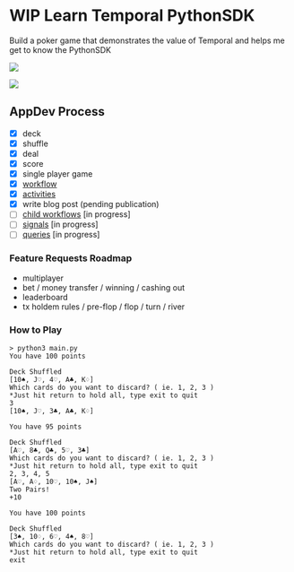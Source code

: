# WIP Learn Temporal PythonSDK
Build a poker game that demonstrates the value of Temporal and helps me get to know the PythonSDK

![](https://github.com/rainleander/learn-temporal-pythonSDK/blob/main/Studio_Project.gif)

![](https://github.com/rainleander/learn-temporal-pythonSDK/blob/main/Poker_Screen_Caps%20(3).gif)

## AppDev Process
- [x] deck
- [x] shuffle
- [x] deal
- [x] score
- [x] single player game 
- [x] [workflow](https://docs.temporal.io/application-development/foundations) 
- [x] [activities](https://docs.temporal.io/application-development/features) 
- [x] write blog post (pending publication)
- [ ] [child workflows](https://docs.temporal.io/workflows#child-workflow) [in progress]
- [ ] [signals](https://docs.temporal.io/concepts/what-is-a-signal/) [in progress]
- [ ] [queries](https://docs.temporal.io/concepts/what-is-a-query/) [in progress]

### Feature Requests Roadmap
- multiplayer
- bet / money transfer / winning / cashing out
- leaderboard
- tx holdem rules / pre-flop / flop / turn / river

### How to Play
~~~
> python3 main.py
You have 100 points

Deck Shuffled
[10♠, J♡, 4♡, A♣, K♢]
Which cards do you want to discard? ( ie. 1, 2, 3 )
*Just hit return to hold all, type exit to quit
3
[10♠, J♡, 3♣, A♣, K♢]

You have 95 points

Deck Shuffled
[A♡, 8♣, Q♣, 5♡, 3♣]
Which cards do you want to discard? ( ie. 1, 2, 3 )
*Just hit return to hold all, type exit to quit
2, 3, 4, 5
[A♡, A♢, 10♡, 10♠, J♠]
Two Pairs!
+10

You have 100 points

Deck Shuffled
[3♠, 10♢, 6♡, 4♠, 8♡]
Which cards do you want to discard? ( ie. 1, 2, 3 )
*Just hit return to hold all, type exit to quit
exit
~~~
